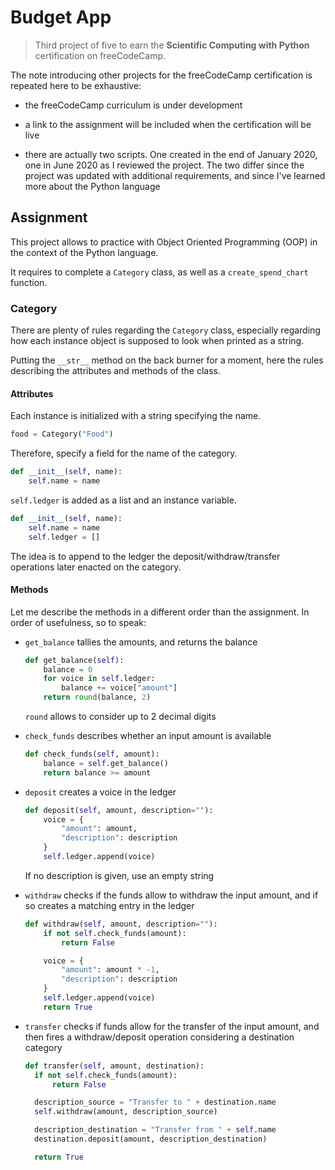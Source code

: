 # Budget App

> Third project of five to earn the **Scientific Computing with Python** certification on freeCodeCamp.

The note introducing other projects for the freeCodeCamp certification is repeated here to be exhaustive:

- the freeCodeCamp curriculum is under development

- a link to the assignment will be included when the certification will be live

- there are actually two scripts. One created in the end of January 2020, one in June 2020 as I reviewed the project. The two differ since the project was updated with additional requirements, and since I've learned more about the Python language

## Assignment

This project allows to practice with Object Oriented Programming (OOP) in the context of the Python language.

It requires to complete a `Category` class, as well as a `create_spend_chart` function.

### Category

There are plenty of rules regarding the `Category` class, especially regarding how each instance object is supposed to look when printed as a string.

Putting the `__str__` method on the back burner for a moment, here the rules describing the attributes and methods of the class.

#### Attributes

Each instance is initialized with a string specifying the name.

```py
food = Category("Food")
```

Therefore, specify a field for the name of the category.

```py
def __init__(self, name):
    self.name = name
```

`self.ledger` is added as a list and an instance variable.

```py
def __init__(self, name):
    self.name = name
    self.ledger = []
```

The idea is to append to the ledger the deposit/withdraw/transfer operations later enacted on the category.

#### Methods

Let me describe the methods in a different order than the assignment. In order of usefulness, so to speak:

- `get_balance` tallies the amounts, and returns the balance

  ```py
  def get_balance(self):
      balance = 0
      for voice in self.ledger:
          balance += voice["amount"]
      return round(balance, 2)
  ```

  `round` allows to consider up to 2 decimal digits

- `check_funds` describes whether an input amount is available

  ```py
  def check_funds(self, amount):
      balance = self.get_balance()
      return balance >= amount
  ```

- `deposit` creates a voice in the ledger

  ```py
  def deposit(self, amount, description=""):
      voice = {
          "amount": amount,
          "description": description
      }
      self.ledger.append(voice)
  ```

  If no description is given, use an empty string

- `withdraw` checks if the funds allow to withdraw the input amount, and if so creates a matching entry in the ledger

  ```py
  def withdraw(self, amount, description=""):
      if not self.check_funds(amount):
          return False

      voice = {
          "amount": amount * -1,
          "description": description
      }
      self.ledger.append(voice)
      return True
  ```

- `transfer` checks if funds allow for the transfer of the input amount, and then fires a withdraw/deposit operation considering a destination category

  ```py
  def transfer(self, amount, destination):
    if not self.check_funds(amount):
        return False

    description_source = "Transfer to " + destination.name
    self.withdraw(amount, description_source)

    description_destination = "Transfer from " + self.name
    destination.deposit(amount, description_destination)

    return True
  ```

  <!-- ### create_spend_chart -->
